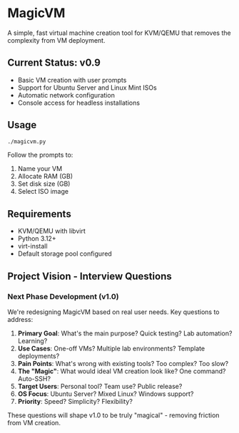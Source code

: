 # MagicVM

A simple, fast virtual machine creation tool for KVM/QEMU that removes the complexity from VM deployment.

## Current Status: v0.9
- Basic VM creation with user prompts
- Support for Ubuntu Server and Linux Mint ISOs
- Automatic network configuration
- Console access for headless installations

## Usage
```bash
./magicvm.py
```

Follow the prompts to:
1. Name your VM
2. Allocate RAM (GB)
3. Set disk size (GB)
4. Select ISO image

## Requirements
- KVM/QEMU with libvirt
- Python 3.12+
- virt-install
- Default storage pool configured

## Project Vision - Interview Questions

### Next Phase Development (v1.0)
We're redesigning MagicVM based on real user needs. Key questions to address:

1. **Primary Goal**: What's the main purpose? Quick testing? Lab automation? Learning?
2. **Use Cases**: One-off VMs? Multiple lab environments? Template deployments?
3. **Pain Points**: What's wrong with existing tools? Too complex? Too slow?
4. **The "Magic"**: What would ideal VM creation look like? One command? Auto-SSH?
5. **Target Users**: Personal tool? Team use? Public release?
6. **OS Focus**: Ubuntu Server? Mixed Linux? Windows support?
7. **Priority**: Speed? Simplicity? Flexibility?

These questions will shape v1.0 to be truly "magical" - removing friction from VM creation.
